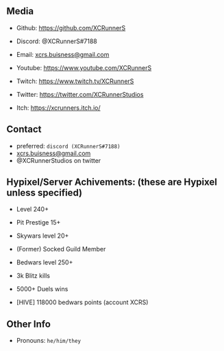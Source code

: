 ## Media

- Github: https://github.com/XCRunnerS

- Discord: @XCRunnerS#7188

- Email: xcrs.buisness@gmail.com

- Youtube: https://www.youtube.com/XCRunnerS

- Twitch: https://www.twitch.tv/XCRunnerS

- Twitter: https://twitter.com/XCRunnerStudios

- Itch: https://xcrunners.itch.io/

## Contact 

- preferred: `discord (XCRunnerS#7188)`
- xcrs.buisness@gmail.com
- @XCRunnerStudios on twitter

## Hypixel/Server Achivements: (these are Hypixel unless specified)

- Level 240+

- Pit Prestige 15+

- Skywars level 20+

- (Former) Socked Guild Member

- Bedwars level 250+

- 3k Blitz kills

- 5000+ Duels wins

- [HIVE] 118000 bedwars points (account XCRS)

## Other Info

- Pronouns: `he/him/they`

<!--
**XCRunnerS/XCRunnerS** is a ✨ _special_ ✨ repository because its `README.md` (this file) appears on your GitHub profile.

Working on: Learing github, Digital Art, Game Development, School

Here are some ideas to get you started:
- 🔭 I’m currently working on ...
- 🌱 I’m currently learning ...
- 👯 I’m looking to collaborate on ...
- 🤔 I’m looking for help with ...
- 💬 Ask me about ...
- 📫 How to reach me: ...
- 😄 Pronouns: ...
- ⚡ Fun fact: ...
-->
